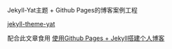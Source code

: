 Jekyll-Yat主题 + Github Pages的博客案例工程

[jekyll-theme-yat](https://github.com/jeffreytse/jekyll-theme-yat)

配合此文章食用
[使用Github Pages + Jekyll搭建个人博客](https://saigoupi.github.io/%E5%8D%9A%E5%AE%A2/build-blog.html)
